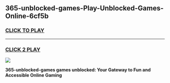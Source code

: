 
## 365-unblocked-games-Play-Unblocked-Games-Online-6cf5b
<h3>
<a href="https://premium76.site?title=365-unblocked-games&ref=25A">CLICK TO PLAY</a></h3>
<hr>

<h3>
<a href="https://premium76.site?title=365-unblocked-games&ref=25A">CLICK 2 PLAY</a>
  
</h3>

<a href="https://premium76.site?title=365-unblocked-games&ref=25A"><img src="https://clearcache.store/games.png"></a>


**365-unblocked-games games unblocked: Your Gateway to Fun and Accessible Online Gaming**
